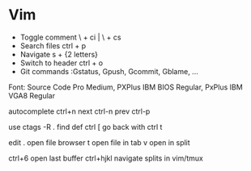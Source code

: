# Vim

- Toggle comment    \ + ci | \ + cs
- Search files      ctrl + p
- Navigate          s + {2 letters}
- Switch to header  ctrl + o
- Git commands      :Gstatus, Gpush, Gcommit, Gblame, ...

Font: Source Code Pro Medium, PXPlus IBM BIOS Regular, PxPlus IBM VGA8 Regular

autocomplete ctrl+n
        next ctrl-n
        prev ctrl-p

use ctags -R .   find def ctrl [
                 go back with ctrl t

edit .           open file browser
             t   open file in tab
             v   open in split

ctrl+6        open last buffer
ctrl+hjkl     navigate splits in vim/tmux
